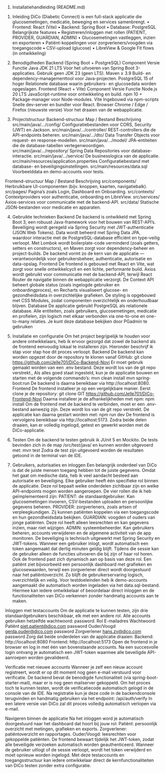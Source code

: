 1) Installatiehandleiding (README.md)
1. Inleiding
   DiCo (Diabetic Connect) is een full-stack applicatie die glucosemetingen, medicatie, beweging en services samenbrengt.
   •	Frontend: React (Vite)
   •	Backend: Spring Boot
   •	Database: PostgreSQL
   Belangrijkste features
   •	Registreren/inloggen met rollen (PATIENT, PROVIDER, GUARDIAN, ADMIN)
   •	Glucosemetingen vastleggen, inzien en exporteren
   •	Patiënt-koppelingen voor zorgverleners/voogden via toegangscode
   •	CSV-upload (glucose)
   •	LibreView & Google Fit flows (in ontwikkeling)
2. Benodigdheden
   Backend (Spring Boot + PostgreSQL)
   Component	Versie 	Functie
   Java JDK	21 LTS	Voor het uitvoeren van Spring Boot 3-applicaties. Gebruik geen JDK 23 (geen LTS).
   Maven	≥ 3.9	Build- en dependency-managementtool voor Java-projecten.
   PostgreSQL	15 of hoger	Relationele database waarin gebruikers- en glucosedata worden opgeslagen.
   Frontend (React + Vite)
   Component	Versie 	Functie
   Node.js	20 LTS	JavaScript-runtime voor ontwikkeling en build.
   npm	10 +	Package-manager voor Node-modules.
   Vite	Ingebouwd via npm-scripts	Snelle dev-server en bundler voor React.
   Browser	Chrome / Edge / Firefox (nieuwste versie)	Voor het draaien van de webapplicatie.

3. Projectstructuur
   Backend-structuur
   Map / Bestand	Beschrijving
   src/main/java/.../config/	Configuratiebestanden voor CORS, Security (JWT) en Jackson.
   src/main/java/.../controller/	REST-controllers die de API-endpoints beheren.
   src/main/java/.../dto/	Data Transfer Objects voor request- en response-modellen.
   src/main/java/.../model/	JPA-entiteiten die de database-tabellen vertegenwoordigen.
   src/main/java/.../repository/	Spring Data Repositories voor database-interactie.
   src/main/java/.../service/	De businesslogica van de applicatie.
   src/main/resources/application.properties	Configuratiebestand met database- en beveiligingsinstellingen.
   src/main/resources/data.sql	Voorbeelddata en demo-accounts voor tests.

Frontend-structuur
Map / Bestand	Beschrijving
src/components/	Herbruikbare UI-componenten (bijv. knoppen, kaarten, navigatiebalk).
src/pages/	Pagina’s zoals Login, Dashboard en Onboarding.
src/contexts/	Contextproviders voor authenticatie, onboarding en LibreView.
src/services/	Axios-services voor communicatie met de backend-API.
src/data/	Statische JSON-bestanden voor medicatie en apparaten.

4. Gebruikte technieken
   Backend
   De backend is ontwikkeld met Spring Boot 3, een robuust Java-framework voor het bouwen van REST-API’s.
   Beveiliging wordt geregeld via Spring Security met JWT-authenticatie (JSON Web Tokens).
   Data wordt beheerd met Spring Data JPA, waardoor interactie met de PostgreSQL-database efficiënt en type-veilig verloopt.
   Met Lombok wordt boilerplate-code verminderd (zoals getters, setters en constructors), en Maven zorgt voor dependency-beheer en project-builds.
   De backend vormt zo de kern van de applicatie — verantwoordelijk voor gebruikersbeheer, authenticatie, autorisatie en data-opslag.
   Frontend
   De frontend is gebouwd met React en Vite, wat zorgt voor snelle ontwikkelcycli en een lichte, performante build.
   Axios wordt gebruikt voor communicatie met de backend-API, terwijl React Router de navigatie binnen de webapplicatie verzorgt.
   De Context API beheert globale status (zoals ingelogde gebruiker en onboardingproces), en Recharts visualiseert glucose- en gezondheidsdata in overzichtelijke grafieken.
   De styling is opgebouwd met CSS Modules, zodat componenten overzichtelijk en onderhoudbaar blijven.
   Database
   De applicatie gebruikt PostgreSQL als relationele database.
   Alle entiteiten, zoals gebruikers, glucosemetingen, medicatie en profielen, zijn logisch met elkaar verbonden via one-to-one en one-to-many relaties.
   Je kunt deze database bekijken door PGadmin te gebruiken



5. Installatie en configuratie
   Om het project begrijpelijk te houden voor andere ontwikkelaars, heb ik ervoor gezorgd dat zowel de backend als de frontend eenvoudig lokaal te installeren zijn. Hieronder beschrijf ik stap voor stap hoe dit proces verloopt.
   Backend
   De backend kan worden opgezet door de repository te klonen vanaf GitHub:
   git clone https://github.com/Jelle701/DiCo-Backend-Novi
   Er moet gebruik gemaakt worden van een .env bestand. Deze wordt los van de git repo verstrekt.,
   Als alles goed staat ingesteld, kun je de applicatie bouwen en starten met de volgende commando’s:
   mvn clean install
   mvn spring-boot:run
   De backend is daarna bereikbaar via http://localhost:8080.
   Frontend
   De frontend installeer je op een vergelijkbare manier. Eerst clone je de repository:
   git clone GIT https://github.com/Jelle701/DiCo-Frontend-Novi
   Daarna installeer je de afhankelijkheden met npm:
   npm install
   Om de frontend met de backend te verbinden, moet er een .env-bestand aanwezig zijn.
   Deze wordt los van de git repo verstrekt.
   De applicatie kan daarna gestart worden met:
   npm run dev
   De frontend is vervolgens bereikbaar via http://localhost:5173.
   Zodra beide delen draaien, kan er volledig ingelogd, getest en gewerkt worden met de DiCo-applicatie.

6. Testen
   Om de backend te testen gebruik ik JUnit 5 en Mockito. De tests bevinden zich in de map /src/test/java/ en kunnen worden uitgevoerd met:
   mvn test
   Zodra de test zijn uitgevoerd worden de resultaten getoond in de terminal van de IDE.
7. Gebruikers, autorisaties en inloggen
   Een belangrijk onderdeel van DiCo is dat de juiste mensen toegang hebben tot de juiste gegevens.
   Omdat het gaat om medische data, heb ik veel aandacht besteed aan autorisatie en beveiliging.
   Elke gebruiker heeft één specifieke rol binnen de applicatie. Deze rol bepaalt welke onderdelen zichtbaar zijn en welke API-endpoints mogen worden aangeroepen.
   De vier rollen die ik heb geïmplementeerd zijn:
   PATIENT: de standaardgebruiker. Kan glucosemetingen invoeren, CSV-bestanden uploaden en persoonlijke gegevens beheren.
   PROVIDER: zorgverleners, zoals artsen of verpleegkundigen. Zij kunnen patiënten koppelen via een toegangscode en hun gezondheidsdata bekijken.
   GUARDIAN: voogden of ouders van jonge patiënten. Deze rol heeft alleen leesrechten en kan gegevens inzien, maar niet wijzigen.
   ADMIN: systeembeheerder. Kan gebruikers beheren, accounts verwijderen en de algemene activiteit van de app monitoren.
   De beveiliging is technisch uitgewerkt met Spring Security en JWT-tokens.
   Wanneer een gebruiker inlogt, wordt automatisch een token aangemaakt dat dertig minuten geldig blijft.
   Tijdens die sessie kan de gebruiker alleen de functies uitvoeren die bij zijn of haar rol horen.
   Ook de frontend past zich dynamisch aan op basis van deze rol.
   Een patiënt ziet bijvoorbeeld een persoonlijk dashboard met grafieken en glucosewaarden, terwijl een zorgverlener direct wordt doorgestuurd naar het patiëntoverzicht.
   Zo blijft de gebruikerservaring logisch, overzichtelijk en veilig.
   Voor testdoeleinden heb ik demo-accounts aangemaakt die automatisch worden ingeladen via het data.sql-bestand.
   Hiermee kan iedere ontwikkelaar of beoordelaar direct inloggen en de functionaliteiten van DiCo verkennen zonder handmatig accounts aan te maken.

Inloggen met testaccounts
Om de applicatie te kunnen testen, zijn drie standaardgebruikers beschikbaar, elk met een andere rol.
Alle accounts gebruiken hetzelfde wachtwoord: password.
Rol	E-mailadres	Wachtwoord
Patiënt	piet.patient@dico.com	password
Ouder/Voogd	gerda.ouder@dico.com	password
Zorgverlener	hans.zv@dico.com	password
Zorg dat beide onderdelen van de applicatie draaien:
Backend: http://localhost:8080
Frontend: http://localhost:5173
Open de frontend in je browser en log in met één van bovenstaande accounts.
Na een succesvolle login ontvang je automatisch een JWT-token waarmee alle beveiligde API-aanroepen worden gevalideerd.

Verificatie met nieuwe accounts
Wanneer je zelf een nieuw account registreert, wordt er op dit moment nog geen e-mail verstuurd voor verificatie.
De backend bevat de benodigde functionaliteit (via spring-boot-starter-mail), maar er is nog geen mailserver gekoppeld.
Om het proces toch te kunnen testen, wordt de verificatiecode automatisch gelogd in de console van de IDE.
Na registratie kun je deze code in de backendconsole terugvinden en handmatig gebruiken via het endpoint:
/api/auth/verify
In een latere versie van DiCo zal dit proces volledig automatisch verlopen via e-mail.

Navigeren binnen de applicatie
Na het inloggen word je automatisch doorgestuurd naar het dashboard dat hoort bij jouw rol:
Patiënt: persoonlijk overzicht met metingen, grafieken en exports.
Zorgverlener: patiëntoverzicht en rapportages.
Ouder/Voogd: leesrechten voor gekoppelde patiënten.
De frontend bewaart tijdelijk het JWT-token, zodat alle beveiligde verzoeken automatisch worden geauthenticeerd.
Wanneer de gebruiker uitlogt of de sessie verloopt, wordt het token verwijderd en moet opnieuw worden ingelogd.
Met deze testaccounts en toegangsstructuur kan iedere ontwikkelaar direct de kernfunctionaliteiten van DiCo testen zonder extra configuratie.
